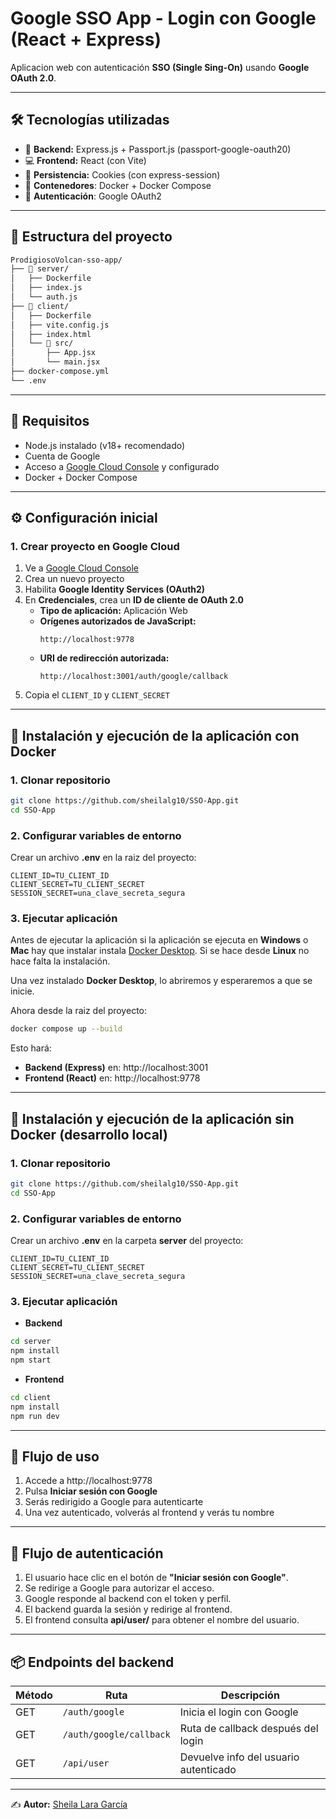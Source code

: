 # Google SSO App - Login con Google (React + Express)

Aplicacion web con autenticación **SSO (Single Sing-On)** usando **Google OAuth 2.0**.

---

## 🛠️ Tecnologías utilizadas

- 🧠 **Backend:** Express.js + Passport.js (passport-google-oauth20)
- 💻 **Frontend:** React (con Vite)
- 🍪 **Persistencia:** Cookies (con express-session)
- 🐳  **Contenedores**: Docker + Docker Compose
- 🔐 **Autenticación**: Google OAuth2

---

## 📁 Estructura del proyecto
```sh
ProdigiosoVolcan-sso-app/
├── 📁 server/
│   ├── Dockerfile
│   ├── index.js
│   └── auth.js
├── 📁 client/
│   ├── Dockerfile
│   ├── vite.config.js
│   ├── index.html
│   └── 📁 src/
│       ├── App.jsx
│       └── main.jsx
├── docker-compose.yml
└── .env
```
---

## 🚀 Requisitos

- Node.js instalado (v18+ recomendado)
- Cuenta de Google
- Acceso a [Google Cloud Console](https://console.cloud.google.com) y configurado
- Docker + Docker Compose

---

## ⚙️ Configuración inicial

### 1. Crear proyecto en Google Cloud

1. Ve a [Google Cloud Console](https://console.cloud.google.com)
2. Crea un nuevo proyecto
3. Habilita **Google Identity Services (OAuth2)**
4. En **Credenciales**, crea un **ID de cliente de OAuth 2.0**
   - **Tipo de aplicación:** Aplicación Web
   - **Orígenes autorizados de JavaScript:**
     ```
     http://localhost:9778
     ```
   - **URI de redirección autorizada:**
     ```
     http://localhost:3001/auth/google/callback
     ```
5. Copia el `CLIENT_ID` y `CLIENT_SECRET`

---

## 🚀 Instalación y ejecución de la aplicación con Docker

### 1. Clonar repositorio

```bash
git clone https://github.com/sheilalg10/SSO-App.git
cd SSO-App
```

### 2. Configurar variables de entorno

Crear un archivo **.env** en la raiz del proyecto:

```env
CLIENT_ID=TU_CLIENT_ID
CLIENT_SECRET=TU_CLIENT_SECRET
SESSION_SECRET=una_clave_secreta_segura
```

### 3. Ejecutar aplicación
Antes de ejecutar la aplicación si la aplicación se ejecuta en **Windows** o **Mac** hay que instalar instala [Docker Desktop](https://www.docker.com/products/docker-desktop/). Si se hace desde **Linux** no hace falta la instalación.

Una vez instalado **Docker Desktop**, lo abriremos y esperaremos a que se inicie.

Ahora desde la raiz del proyecto:

```bash
docker compose up --build
```

Esto hará:

- **Backend (Express)** en: http://localhost:3001
- **Frontend (React)** en: http://localhost:9778

---

## 🚀 Instalación y ejecución de la aplicación sin Docker (desarrollo local)

### 1. Clonar repositorio

```bash
git clone https://github.com/sheilalg10/SSO-App.git
cd SSO-App
```

### 2. Configurar variables de entorno

Crear un archivo **.env** en la carpeta **server** del proyecto:

```env
CLIENT_ID=TU_CLIENT_ID
CLIENT_SECRET=TU_CLIENT_SECRET
SESSION_SECRET=una_clave_secreta_segura
```

### 3. Ejecutar aplicación

- **Backend**

```bash
cd server
npm install
npm start
```

- **Frontend**

```bash
cd client
npm install
npm run dev
```

---

## 🧪 Flujo de uso

1. Accede a http://localhost:9778
2. Pulsa **Iniciar sesión con Google**
3. Serás redirigido a Google para autenticarte
4. Una vez autenticado, volverás al frontend y verás tu nombre

---

## 🔐 Flujo de autenticación

1. El usuario hace clic en el botón de **"Iniciar sesión con Google"**.
2. Se redirige a Google para autorizar el acceso.
3. Google responde al backend con el token y perfil.
4. El backend guarda la sesión y redirige al frontend.
5. El frontend consulta **api/user/** para obtener el nombre del usuario.

---

## 📦 Endpoints del backend
| Método | Ruta                    | Descripción                           |
| ------ | ----------------------- | ------------------------------------- |
| GET    | `/auth/google`          | Inicia el login con Google            |
| GET    | `/auth/google/callback` | Ruta de callback después del login    |
| GET    | `/api/user`             | Devuelve info del usuario autenticado |

---

✍️ **Autor:** [Sheila Lara García](https://github.com/sheilalg10)
